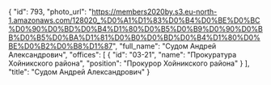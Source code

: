 {
    "id": 793,
    "photo_url": "https://members2020by.s3.eu-north-1.amazonaws.com/128020_%D0%A1%D1%83%D0%B4%D0%BE%D0%BC%D0%90%D0%BD%D0%B4%D1%80%D0%B5%D0%B9%D0%90%D0%BB%D0%B5%D0%BA%D1%81%D0%B0%D0%BD%D0%B4%D1%80%D0%BE%D0%B2%D0%B8%D1%87",
    "full_name": "Судом Андрей Александрович",
    "offices": [
        {
            "id": "03-21",
            "name": "Прокуратура Хойникского района",
            "position": "Прокурор Хойникского района"
        }
    ],
    "title": "Судом Андрей Александрович"
}